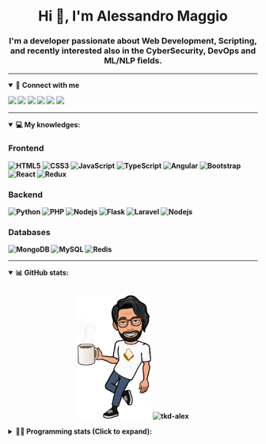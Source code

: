 <h1 align="center">Hi 👋, I'm Alessandro Maggio</h1>
<h3 align="center">I'm a developer passionate about Web Development, Scripting, and recently interested also in the CyberSecurity, DevOps and ML/NLP fields.</h3>

____

<details open>
<summary>🤝 <b>Connect with me<b></summary>

<p align = "center">

[<img src="https://img.shields.io/badge/twitter-1DA1F2.svg?&style=for-the-badge&logo=twitter&logoColor=white" />](https://twitter.com/TkdAxel)
[<img src ="https://img.shields.io/badge/portfolio-web-%23.svg?&style=for-the-badge&logo=&logoColor=white%22">](https://alessandromaggio.it/)
[<img src ="https://img.shields.io/badge/Telegram-1ca0f1.svg?&style=for-the-badge&logo=Telegram&logoColor=white%22&link=https://t.me/TkdAlex">](https://t.me/TkdAlex/)
[<img src="https://img.shields.io/badge/gmail-c14438.svg?&style=for-the-badge&logo=Gmail&logoColor=white&link=mailto:alex.tkd.alex@gmail.com"/>](mailto:alex.tkd.alex@gmail.com)
[<img src="https://img.shields.io/badge/linkedin-0077B5.svg?&style=for-the-badge&logo=linkedin&logoColor=white" />](https://www.linkedin.com/in/aalessandromaggio/)
[<img src = "https://img.shields.io/badge/instagram-E4405F.svg?&style=for-the-badge&logo=instagram&logoColor=white">](https://www.instagram.com/tkd_alex/)
<!--- [![Visits Badge](https://badges.pufler.dev/visits/tkd-alex/tkd-alex?style=for-the-badge&color=blue)](https://github.com/tkd-alex/tkd-alex) -->

</p>

</details>

---

<details open>
<summary>💻 <b>My knowledges</b>: </summary>

### Frontend
![HTML5](https://img.shields.io/badge/-HTML5-E34F26.svg?style=for-the-badge&logo=html5&logoColor=ffffff)
![CSS3](https://img.shields.io/badge/-CSS3-1572B6.svg?style=for-the-badge&logo=css3)
![JavaScript](https://img.shields.io/badge/-JavaScript-282C34?style=for-the-badge&logo=javascript)
![TypeScript](https://img.shields.io/badge/-TypeScript-007ACC?style=for-the-badge&logo=typescript)
![Angular](https://img.shields.io/badge/-Angular-DD0031?style=for-the-badge&logo=angular)
![Bootstrap](https://img.shields.io/badge/-Bootstrap-563D7C.svg?style=for-the-badge&logo=bootstrap)
![React](https://img.shields.io/badge/-React-282C34.svg?style=for-the-badge&logo=react&logoColor=ffffff)
![Redux](https://img.shields.io/badge/-Redux-764ABC.svg?style=for-the-badge&logo=redux)

### Backend
![Python](https://img.shields.io/badge/-Python-3776AB.svg?style=for-the-badge&logo=Python&logoColor=ffffff)
![PHP](https://img.shields.io/badge/-PHP-777BB4.svg?style=for-the-badge&logo=PHP&logoColor=ffffff)
![Nodejs](https://img.shields.io/badge/-Bash-4EAA25.svg?style=for-the-badge&logo=gnu-bash&logoColor=ffffff)
![Flask](https://img.shields.io/badge/-Flask-282C34.svg?style=for-the-badge&logo=flask)
![Laravel](https://img.shields.io/badge/-Laravel-FF2D20.svg?style=for-the-badge&logo=laravel&logoColor=ffffff)
![Nodejs](https://img.shields.io/badge/-Nodejs-339933.svg?style=for-the-badge&logo=Node.js&logoColor=ffffff)

### Databases
![MongoDB](https://img.shields.io/badge/-MongoDB-47A248?style=for-the-badge&logo=mongodb&logoColor=ffffff)
![MySQL](https://img.shields.io/badge/-MySQL-4479A1?style=for-the-badge&logo=mysql&logoColor=ffffff)
![Redis](https://img.shields.io/badge/-Redis-DC382D?style=for-the-badge&logo=Redis&logoColor=ffffff)

</details>

---

<details open>
 <summary>📊 <b>GitHub stats</b>: </summary>

<br>

<p align = "center">
    <img src="https://raw.githubusercontent.com/Tkd-Alex/tkd-alex/master/images/321517cd-ff68-41a7-b0d1-e765680568a7-8b6448d9-c944-4146-b633-adbdd25cb471-v1.png" height="250" />
    <img src="https://github-readme-stats.vercel.app/api?username=tkd-alex&show_icons=true&count_private=true&hide_border=true&line_height=25" alt="tkd-alex">
</p>

</design>

<details>
 <summary>👨‍💻 <b>Programming stats (Click to expand)</b>: </summary>
 
<!--START_SECTION:waka-->
**I'm an Early 🐤** 

```text
🌞 Morning    220 commits    ████░░░░░░░░░░░░░░░░░░░░░   18.58% 
🌆 Daytime    487 commits    ██████████░░░░░░░░░░░░░░░   41.13% 
🌃 Evening    440 commits    █████████░░░░░░░░░░░░░░░░   37.16% 
🌙 Night      37 commits     ░░░░░░░░░░░░░░░░░░░░░░░░░   3.12%

```
📅 **I'm Most Productive on Wednesday** 

```text
Monday       164 commits    ███░░░░░░░░░░░░░░░░░░░░░░   13.85% 
Tuesday      201 commits    ████░░░░░░░░░░░░░░░░░░░░░   16.98% 
Wednesday    238 commits    █████░░░░░░░░░░░░░░░░░░░░   20.1% 
Thursday     181 commits    ███░░░░░░░░░░░░░░░░░░░░░░   15.29% 
Friday       174 commits    ███░░░░░░░░░░░░░░░░░░░░░░   14.7% 
Saturday     108 commits    ██░░░░░░░░░░░░░░░░░░░░░░░   9.12% 
Sunday       118 commits    ██░░░░░░░░░░░░░░░░░░░░░░░   9.97%

```


📊 **This Week I Spent My Time On** 

```text
⌚︎ Time Zone: Europe/Rome

💬 Programming Languages: 
Java                     13 hrs 42 mins      ██████████░░░░░░░░░░░░░░░   41.82% 
Python                   9 hrs 23 mins       ███████░░░░░░░░░░░░░░░░░░   28.64% 
HTML                     2 hrs 32 mins       ██░░░░░░░░░░░░░░░░░░░░░░░   7.76% 
JavaScript               1 hr 53 mins        █░░░░░░░░░░░░░░░░░░░░░░░░   5.78% 
PHP                      1 hr 34 mins        █░░░░░░░░░░░░░░░░░░░░░░░░   4.78%

🔥 Editors: 
VS Code                  14 hrs 23 mins      ███████████░░░░░░░░░░░░░░   43.92% 
Android Studio           13 hrs 58 mins      ██████████░░░░░░░░░░░░░░░   42.61% 
Sublime Text             4 hrs 24 mins       ███░░░░░░░░░░░░░░░░░░░░░░   13.47%

🐱‍💻 Projects: 
AndroidImageExperiment   13 hrs 57 mins      ██████████░░░░░░░░░░░░░░░   42.61% 
COPenaghenAIO            8 hrs 45 mins       ██████░░░░░░░░░░░░░░░░░░░   26.72% 
Unknown Project          3 hrs 58 mins       ███░░░░░░░░░░░░░░░░░░░░░░   12.11% 
myStore                  3 hrs 51 mins       ███░░░░░░░░░░░░░░░░░░░░░░   11.77% 
secret-project-ytm       1 hr 20 mins        █░░░░░░░░░░░░░░░░░░░░░░░░   4.09%

💻 Operating System: 
Linux                    32 hrs 46 mins      █████████████████████████   100.0%

```

**I Mostly Code in Python** 

```text
Python                   32 repos            ██████████░░░░░░░░░░░░░░░   42.11% 
JavaScript               12 repos            ████░░░░░░░░░░░░░░░░░░░░░   15.79% 
PHP                      5 repos             █░░░░░░░░░░░░░░░░░░░░░░░░   6.58% 
HTML                     5 repos             █░░░░░░░░░░░░░░░░░░░░░░░░   6.58% 
CSS                      5 repos             █░░░░░░░░░░░░░░░░░░░░░░░░   6.58%

```



 Last Updated on 07/04/2022 06:07:49 UTC
<!--END_SECTION:waka-->

</details>
